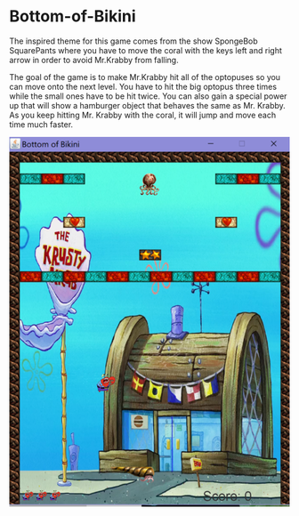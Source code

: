 # Bottom-of-Bikini
The inspired theme for this game comes from the show SpongeBob SquarePants where you have to move the coral with the keys left and right arrow in order to avoid Mr.Krabby from falling. 

The goal of the game is to make Mr.Krabby hit all of the optopuses so you can move onto the next level. You have to hit the big optopus three times while the small ones have to be hit twice. You can also gain a special power up that will show a hamburger object that behaves the same as Mr. Krabby. As you keep hitting Mr. Krabby with the coral, it will jump and move each time much faster.

![Image](https://github.com/dyuyu/Bottom-of-Bikini/blob/master/screenshots/Capture1.PNG)

